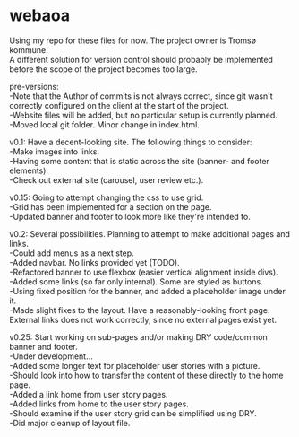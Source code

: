 # webaoa
Using my repo for these files for now. The project owner is Tromsø kommune.  
A different solution for version control should probably be implemented before the scope of the project becomes too large.

pre-versions:  
-Note that the Author of commits is not always correct, since git wasn't correctly configured on the client at the start of the project.  
-Website files will be added, but no particular setup is currently planned.  
-Moved local git folder. Minor change in index.html.  

v0.1: Have a decent-looking site. The following things to consider:  
-Make images into links.  
-Having some content that is static across the site (banner- and footer elements).  
-Check out external site (carousel, user review etc.).  

v0.15: Going to attempt changing the css to use grid.  
-Grid has been implemented for a section on the page.  
-Updated banner and footer to look more like they're intended to.  

v0.2: Several possibilities. Planning to attempt to make additional pages and links.  
-Could add menus as a next step.  
-Added navbar. No links provided yet (TODO).  
-Refactored banner to use flexbox (easier vertical alignment inside divs).  
-Added some links (so far only internal). Some are styled as buttons.  
-Using fixed position for the banner, and added a placeholder image under it.  
-Made slight fixes to the layout. Have a reasonably-looking front page. External links does not work correctly, since no external pages exist yet.  

v0.25: Start working on sub-pages and/or making DRY code/common banner and footer.  
-Under development...  
-Added some longer text for placeholder user stories with a picture.  
-Should look into how to transfer the content of these directly to the home page.  
-Added a link home from user story pages.  
-Added links from home to the user story pages.  
-Should examine if the user story grid can be simplified using DRY.  
-Did major cleanup of layout file.  
